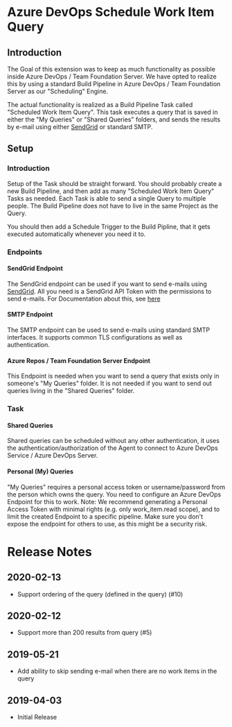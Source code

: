 # Azure DevOps Schedule Work Item Query

## Introduction

The Goal of this extension was to keep as much functionality as possible inside Azure DevOps / Team Foundation Server.
We have opted to realize this by using a standard Build Pipeline in Azure DevOps / Team Foundation Server as our "Scheduling" Engine.

The actual functionality is realized as a Build Pipeline Task called "Scheduled Work Item Query".
This task executes a query that is saved in either the "My Queries" or "Shared Queries" folders, and sends the results by e-mail using either [SendGrid](https://www.sendgrid.com) or standard SMTP.

## Setup

### Introduction

Setup of the Task should be straight forward. You should probably create a new Build Pipeline, and then add as many "Scheduled Work Item Query" Tasks as needed.
Each Task is able to send a single Query to multiple people.
The Build Pipeline does not have to live in the same Project as the Query.

You should then add a Schedule Trigger to the Build Pipline, that it gets executed automatically whenever you need it to.

### Endpoints

#### SendGrid Endpoint

The SendGrid endpoint can be used if you want to send e-mails using [SendGrid](https://www.sendgrid.com).
All you need is a SendGrid API Token with the permissions to send e-mails.
For Documentation about this, see [here](https://sendgrid.com/docs/ui/account-and-settings/api-keys/)

#### SMTP Endpoint

The SMTP endpoint can be used to send e-mails using standard SMTP interfaces.
It supports common TLS configurations as well as authentication.

#### Azure Repos / Team Foundation Server Endpoint

This Endpoint is needed when you want to send a query that exists only in someone's "My Queries" folder.
It is not needed if you want to send out queries living in the "Shared Queries" folder.

### Task

#### Shared Queries

Shared queries can be scheduled without any other authentication, it uses the authentication/authorization of the Agent to connect to Azure DevOps Service / Azure DevOps Server.

#### Personal (My) Queries

"My Queries" requires a personal access token or username/password from the person which owns the query. You need to configure an Azure DevOps Endpoint for this to work.
Note: We recommend generating a Personal Access Token with minimal rights (e.g. only work_item.read scope), and to limit the created Endpoint to a specific pipeline.
Make sure you don't expose the endpoint for others to use, as this might be a security risk.

# Release Notes

## 2020-02-13

- Support ordering of the query (defined in the query) (#10)

## 2020-02-12

- Support more than 200 results from query (#5)

## 2019-05-21

- Add ability to skip sending e-mail when there are no work items in the query

## 2019-04-03 

- Initial Release